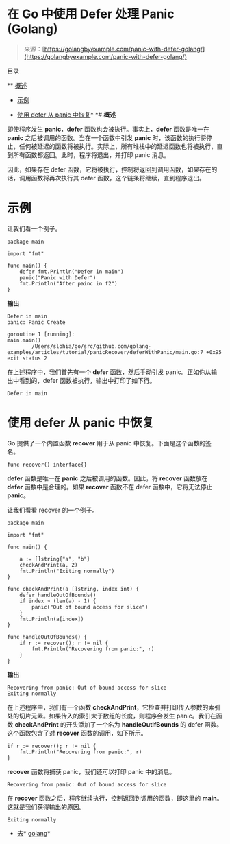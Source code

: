 <!--yml

类别：未分类

日期：2024-10-13 06:25:35

-->

# 在 Go 中使用 Defer 处理 Panic (Golang)

> 来源：[https://golangbyexample.com/panic-with-defer-golang/](https://golangbyexample.com/panic-with-defer-golang/)

目录

**   [概述](#Overview "概述")

+   [示例](#Example "示例")

+   [使用 defer 从 panic 中恢复](#Using_defer_to_recover_from_a_panic "使用 defer 从 panic 中恢复")*  *# **概述**

即使程序发生 **panic**，**defer** 函数也会被执行。事实上，**defer** 函数是唯一在 **panic** 之后被调用的函数。当在一个函数中引发 **panic** 时，该函数的执行将停止，任何被延迟的函数将被执行。实际上，所有堆栈中的延迟函数也将被执行，直到所有函数都返回。此时，程序将退出，并打印 panic 消息。

因此，如果存在 defer 函数，它将被执行，控制将返回到调用函数，如果存在的话，调用函数将再次执行其 defer 函数，这个链条将继续，直到程序退出。

# **示例**

让我们看一个例子。

```
package main

import "fmt"

func main() {
    defer fmt.Println("Defer in main")
    panic("Panic with Defer")
    fmt.Println("After painc in f2")
}
```

**输出**

```
Defer in main
panic: Panic Create

goroutine 1 [running]:
main.main()
        /Users/slohia/go/src/github.com/golang-examples/articles/tutorial/panicRecover/deferWithPanic/main.go:7 +0x95
exit status 2
```

在上述程序中，我们首先有一个 **defer** 函数，然后手动引发 panic。正如你从输出中看到的，defer 函数被执行，输出中打印了如下行。

```
Defer in main
```

# **使用 defer 从 panic 中恢复**

Go 提供了一个内置函数 **recover** 用于从 panic 中恢复。下面是这个函数的签名。

```
func recover() interface{}
```

**defer** 函数是唯一在 **panic** 之后被调用的函数。因此，将 **recover** 函数放在 **defer** 函数中是合理的。如果 **recover** 函数不在 defer 函数中，它将无法停止 **panic**。

让我们看看 recover 的一个例子。

```
package main

import "fmt"

func main() {

	a := []string{"a", "b"}
	checkAndPrint(a, 2)
	fmt.Println("Exiting normally")
}

func checkAndPrint(a []string, index int) {
	defer handleOutOfBounds()
	if index > (len(a) - 1) {
		panic("Out of bound access for slice")
	}
	fmt.Println(a[index])
}

func handleOutOfBounds() {
	if r := recover(); r != nil {
		fmt.Println("Recovering from panic:", r)
	}
}
```

**输出**

```
Recovering from panic: Out of bound access for slice
Exiting normally
```

在上述程序中，我们有一个函数 **checkAndPrint**，它检查并打印传入参数的索引处的切片元素。如果传入的索引大于数组的长度，则程序会发生 panic。我们在函数 **checkAndPrint** 的开头添加了一个名为 **handleOutIfBounds** 的 defer 函数。这个函数包含了对 **recover** 函数的调用，如下所示。

```
if r := recover(); r != nil {
    fmt.Println("Recovering from panic:", r)
}
```

**recover** 函数将捕获 panic，我们还可以打印 panic 中的消息。

```
Recovering from panic: Out of bound access for slice
```

在 **recover** 函数之后，程序继续执行，控制返回到调用的函数，即这里的 **main**。这就是我们获得输出的原因。

```
Exiting normally
```

+   [去](https://golangbyexample.com/tag/go/)*   [golang](https://golangbyexample.com/tag/golang/)*
